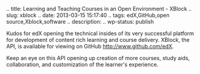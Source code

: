 .. title: Learning and Teaching Courses in an Open Environment - XBlock
.. slug: xblock
.. date: 2013-03-15 15:17:40
.. tags: edX,GitHub,open source,Xblock,software
.. description: 
.. wp-status: publish


Kudos for edX opening the technical insides of its very successful platform for development of content rich learning and course delivery. XBlock, the API, is available for viewing on GitHub <a title="Git Hub repos for edX" href="http://www.github.com/edX">http://www.github.com/edX</a>.

Keep an eye on this API opening up creation of more courses, study aids, collaboration, and customization of the learner's experience.